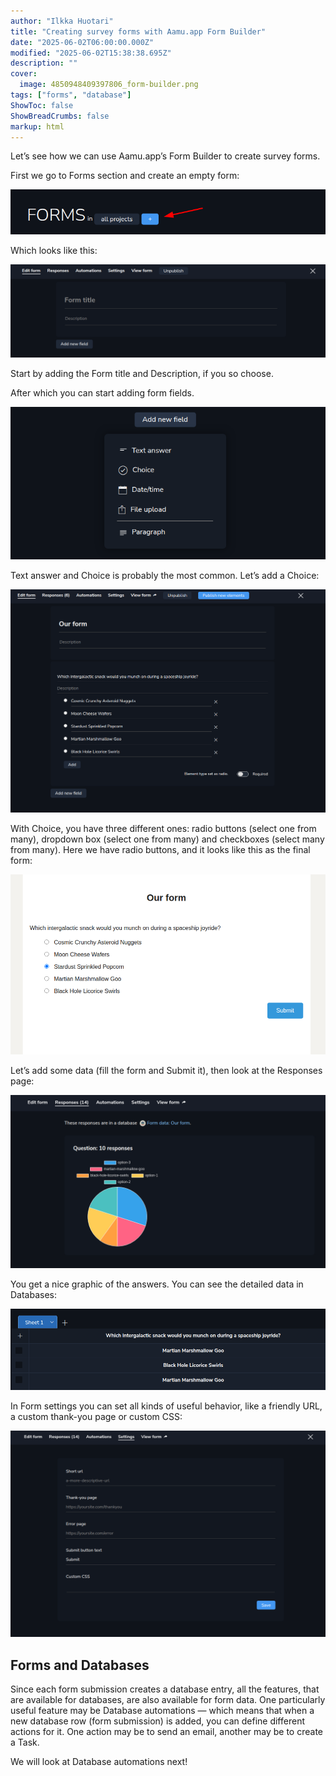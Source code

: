 ```yaml
---
author: "Ilkka Huotari"
title: "Creating survey forms with Aamu.app Form Builder"
date: "2025-06-02T06:00:00.000Z"
modified: "2025-06-02T15:38:38.695Z"
description: ""
cover:
  image: 4850948409397806_form-builder.png
tags: ["forms", "database"]
ShowToc: false
ShowBreadCrumbs: false
markup: html
---
```


<p>Let’s see how we can use Aamu.app’s Form Builder to create survey forms. </p><p>First we go to Forms section and create an empty form:</p><img src="1042082230997931_image.png" style="width: auto;" id="b96036d7-5971-4959-9e86-40c56ae229a0"><p>Which looks like this:</p><img src="3136221744341791_image.png" style="width: auto;" id="f3c3b3a5-a7fe-4333-8e83-95a3ea8c27fa"><p>Start by adding the Form title and Description, if you so choose.</p><p>After which you can start adding form fields.</p><img src="2173348056522619_image.png" style="width: auto;" id="c3135cc4-4fe7-48a7-b726-9f19eae2b470"><p>Text answer and Choice is probably the most common. Let’s add a Choice:</p><img src="2432328880213052_image.png" style="width: auto;" id="6654df55-1427-4f6b-af40-db7ca4a13893"><p>With Choice, you have three different ones: radio buttons (select one from many), dropdown box (select one from many) and checkboxes (select many from many). Here we have radio buttons, and it looks like this as the final form:</p><img src="2107856553371532_image.png" style="width: auto;" id="3dd492bc-0fc5-4fb7-9707-b2b1af86f931"><p>Let’s add some data (fill the form and Submit it), then look at the Responses page:</p><img src="4302289958904439_image.png" style="width: auto;" id="5a729ef0-7b61-457f-918c-6c421c097fbc"><p>You get a nice graphic of the answers. You can see the detailed data in Databases:</p><img src="9932803686583756_image.png" style="width: auto;" id="357d3a9a-599f-48d8-bc36-65ab7acc7bef"><p>In Form settings you can set all kinds of useful behavior, like a friendly URL, a custom thank-you page or custom CSS:</p><img src="9562539330975514_image.png" style="width: auto;" id="b7abac3a-9ac9-44ee-9217-1a2c07dec3dc"><h2>Forms and Databases</h2><p>Since each form submission creates a database entry, all the features, that are available for databases, are also available for form data. One particularly useful feature may be Database automations — which means that when a new database row (form submission) is added, you can define different actions for it. One action may be to send an email, another may be to create a Task.</p><p>We will look at Database automations next!</p><p></p>